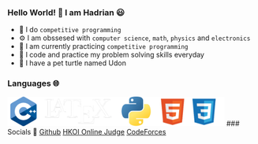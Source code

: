 ### Hello World! 👋 I am Hadrian 😃
- 🧠 I do ```competitive programming```
- ⚙️ I am obssesed with ```computer science```, ```math```, ```physics``` and ```electronics```
- 🌱 I am currently practicing ```competitive programming```
- 🔨 I code and practice my problem solving skills everyday
- 🐢 I have a pet turtle named Udon
### Languages 🌐
<img src="https://github.com/LauNeedsA/LauNeedsA/blob/782fade476ae641e854812e624176f013b5ba697/github_language_1.png" width="440" height="60">
### Socials 🤝
<a href="https://github.com/LauNeedsA">Github</a>
<a href="(https://judge.hkoi.org/user/wy_hadrianlau">HKOI Online Judge</a>
<a href="https://codeforces.com/profile/Lau_Needs_A">CodeForces</a>
